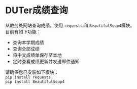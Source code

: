 # DUTer成绩查询
从教务处网站查询成绩，使用 `requests` 和 `BeautifulSoup4`模块。  
目前有如下功能：  
- 查询本学期成绩  
- 查询全部成绩  
- 将中文成绩单保存至本地  
- 定时查看成绩更新并发送邮件通知  

请确保您已安装如下模块：  
 `pip install requests`  
 `pip install BeautifulSoup4`  